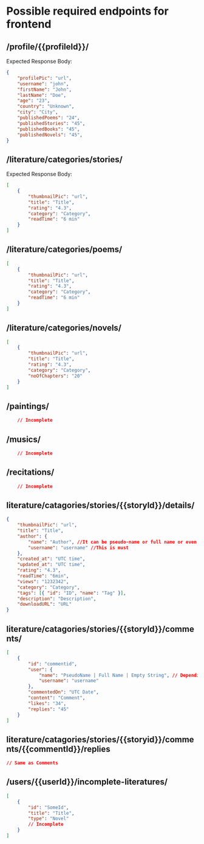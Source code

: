 # Possible required endpoints for frontend


## **/profile/{{profileId}}/**
Expected Response Body: 
```json
{
    "profilePic": "url",
    "username": "john",
    "firstName": "John",
    "lastName": "Doe",
    "age": "23",
    "country": "Unknown",
    "city": "City",
    "publishedPoems": "24",
    "publishedStories": "45", 
    "publishedBooks": "45", 
    "publishedNovels": "45", 
}
```

## **/literature/categories/stories/**
Expected Response Body:
```json
[
    {
        "thumbnailPic": "url",
        "title": "Title",
        "rating": "4.3",
        "category": "Category",
        "readTime": "6 min"
    }
]
```

## **/literature/categories/poems/**
```json
[
    {
        "thumbnailPic": "url",
        "title": "Title",
        "rating": "4.3",
        "category": "Category",
        "readTime": "6 min"
    }
]
```

## **/literature/categories/novels/**
```json
[
    {
        "thumbnailPic": "url",
        "title": "Title",
        "rating": "4.3",
        "category": "Category",
        "noOfChapters": "20"
    }
]
```

## **/paintings/**
```json
    // Incomplete
```
## **/musics/**
```json
    // Incomplete
```
## **/recitations/**
```json
    // Incomplete
```

## **literature/catagories/stories/{{storyId}}/details/**
```json
{
    "thumbnailPic": "url",
    "title": "Title",
    "author": {
        "name": "Author", //It can be pseudo-name or full name or even empty string
        "username": "username" //This is must
    },
    "created_at": "UTC time",
    "updated_at": "UTC time",
    "rating": "4.3",
    "readTime": "6min",
    "views": "1232342",
    "category": "Category",
    "tags": [{ "id": "ID", "name": "Tag" }],
    "description": "Description",
    "downloadURL": "URL"
}
```

## **literature/catagories/stories/{{storyId}}/comments/**
```json
[
    {
        "id": "commentid",
        "user": {
            "name": "PseudoName | Full Name | Empty String", // Depending on user's settings
            "username": "username"
        },
        "commentedOn": "UTC Date",
        "content": "Comment",
        "likes": "34",
        "replies": "45"
    }
]
```

## **literature/catagories/stories/{{storyid}}/comments/{{commentId}}/replies**
```json
// Same as Comments
```

## **/users/{{userId}}/incomplete-literatures/**
```json
[
    {
        "id": "SomeId",
        "title": "Title",
        "type": "Novel"
        // Incomplete
    }
]
```